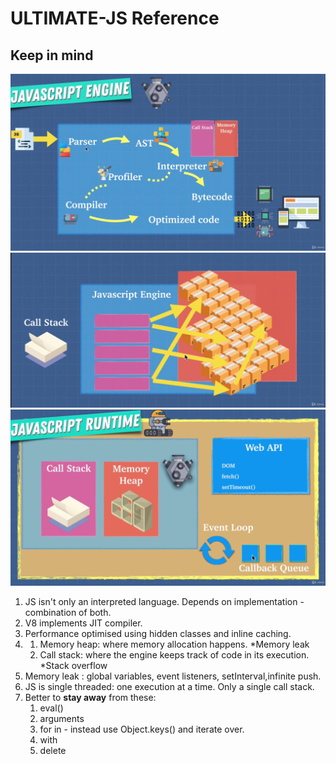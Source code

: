 # ULTIMATE-JS Reference

## Keep in mind

![conversion](/img/conversion.png)
![conversion](/img/talk.png)
![conversion](/img/jre.png)

1. JS isn't only an interpreted language. Depends on implementation - combination of both.
2. V8 implements JIT compiler.
3. Performance optimised using hidden classes and inline caching.
4. 1. Memory heap: where memory allocation happens. \*Memory leak
   2. Call stack: where the engine keeps track of code in its execution. \*Stack overflow
5. Memory leak : global variables, event listeners, setInterval,infinite push.
6. JS is single threaded: one execution at a time. Only a single call stack.
7. Better to **stay away** from these:
   1. eval()
   2. arguments
   3. for in - instead use Object.keys() and iterate over.
   4. with
   5. delete
